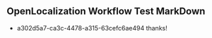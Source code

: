 ## OpenLocalization Workflow Test MarkDown
* a302d5a7-ca3c-4478-a315-63cefc6ae494 thanks!

<!--HONumber=Aug16_HO3-->


